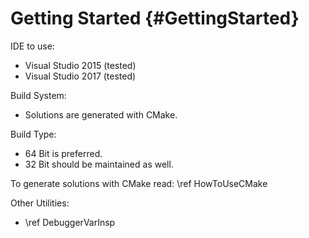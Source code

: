 Getting Started {#GettingStarted}
===============

IDE to use:
  * Visual Studio 2015 (tested)
  * Visual Studio 2017 (tested)

Build System:
  * Solutions are generated with CMake.

Build Type:
  * 64 Bit is preferred.
  * 32 Bit should be maintained as well.

To generate solutions with CMake read:
  \ref HowToUseCMake

Other Utilities:
  * \ref DebuggerVarInsp